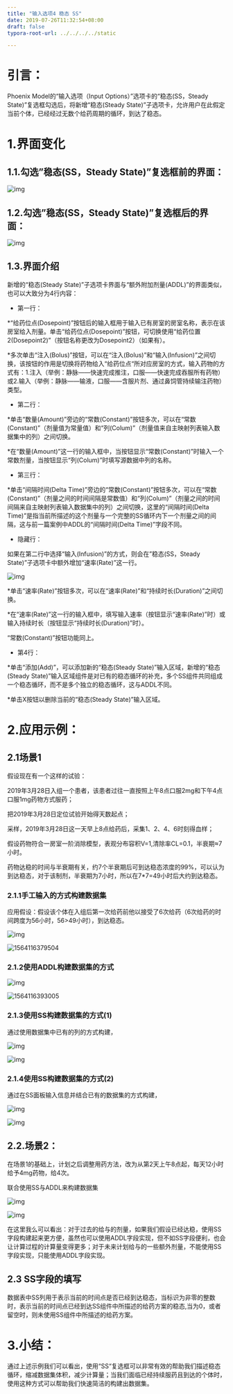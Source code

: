 ```yaml
---
title: "输入选项4 稳态 SS"
date: 2019-07-26T11:32:54+08:00
draft: false
typora-root-url: ../../../../static

---
```


# 引言：

Phoenix Model的“输入选项（Input Options）”选项卡的“稳态(SS，Steady State)”复选框勾选后，将新增“稳态(Steady State)”子选项卡，允许用户在此假定当前个体，已经经过无数个给药周期的循环，到达了稳态。

 

# 1.界面变化

## 1.1.勾选”稳态(SS，Steady State)”复选框前的界面：

![img](/images/输入选项4-稳态-SS/clip_image002.jpg)

 

## 1.2.勾选”稳态(SS，Steady State)”复选框后的界面：

![img](/images/输入选项4-稳态-SS/clip_image004.jpg)

 

## 1.3.界面介绍

新增的“稳态(Steady State)”子选项卡界面与“额外附加剂量(ADDL)”的界面类似，也可以大致分为4行内容：

 

- 第一行：

*“给药位点(Dosepoint)”按钮后的输入框用于输入已有房室的房室名称，表示在该房室给入剂量。单击“给药位点(Dosepoint)”按钮，可切换使用“给药位置2(Dosepoint2)”（按钮名称更改为Dosepoint2）（如果有）。

*多次单击“注入(Bolus)”按钮，可以在“注入(Bolus)”和“输入(Infusion)”之间切换，该按钮的作用是切换将药物给入“给药位点“所对应房室的方式，输入药物的方式有：1.注入（举例：静脉——快速完成推注，口服——快速完成吞服所有药物）或2.输入（举例：静脉——输液，口服——含服片剂、通过鼻饲管持续输注药物）类型。

 

- 第二行：

*单击“数量(Amount)”旁边的“常数(Constant)”按钮多次，可以在“常数(Constant)”（剂量值为常量值）和“列(Colum)”（剂量值来自主映射列表输入数据集中的列）之间切换。

*在“数量(Amount)”这一行的输入框中，当按钮显示“常数(Constant)”时输入一个常数剂量，当按钮显示“列(Colum)”时填写源数据中列的名称。

 

- 第三行：

*单击“间隔时间(Delta Time)”旁边的“常数(Constant)”按钮多次，可以在“常数(Constant)”（剂量之间的时间间隔是常数值）和“列(Colum)”（剂量之间的时间间隔来自主映射列表输入数据集中的列）之间切换，这里的“间隔时间(Delta Time)”是指当前所描述的这个剂量与一个完整的SS循环内下一个剂量之间的间隔，这与前一篇案例中ADDL的“间隔时间(Delta Time)”字段不同。

 

- 隐藏行：

如果在第二行中选择“输入(Infusion)”的方式，则会在”稳态(SS，Steady State)”子选项卡中额外增加“速率(Rate)”这一行。

![img](/images/输入选项4-稳态-SS/clip_image005.png)

*单击“速率(Rate)”按钮多次，可以在“速率(Rate)”和“持续时长(Duration)”之间切换。

*在“速率(Rate)”这一行的输入框中，填写输入速率（按钮显示“速率(Rate)”时）或输入持续时长（按钮显示“持续时长(Duration)”时）。

“常数(Constant)”按钮功能同上。

 

- 第4行：

*单击“添加(Add)”，可以添加新的“稳态(Steady State)”输入区域，新增的“稳态(Steady State)”输入区域组件是对已有的稳态循环的补充，多个SS组件共同组成一个稳态循环，而不是多个独立的稳态循环，这与ADDL不同。

*单击X按钮以删除当前的“稳态(Steady State)”输入区域。

 

# 2.应用示例：

## 2.1场景1

假设现在有一个这样的试验：

2019年3月28日入组一个患者，该患者过往一直按照上午8点口服2mg和下午4点口服1mg药物方式服药；

把2019年3月28日定位试验开始得天数起点；

采样，2019年3月28日这一天早上8点给药后，采集1、2、4、6时刻得血样；

假设药物符合一房室一阶消除模型，表观分布容积V=1,清除率CL=0.1，半衰期≈7小时。

 

药物达稳的时间与半衰期有关，约7个半衰期后可到达稳态浓度的99%，可以认为到达稳态，对于该制剂，半衰期为7小时，所以在7*7=49小时后大约到达稳态。

 

### 2.1.1手工输入的方式构建数据集

应用假设：假设该个体在入组后第一次给药前他以接受了6次给药（6次给药的时间跨度为56小时，56>49小时），到达稳态。

![img](/images/输入选项4-稳态-SS/clip_image007.jpg)

![1564116379504](/images/输入选项4-稳态-SS/1564116379504.png)

 

### 2.1.2使用ADDL构建数据集的方式

![img](/images/输入选项4-稳态-SS/clip_image011.jpg)

 ![1564116393005](/images/输入选项4-稳态-SS/1564116393005.png)

 

### 2.1.3使用SS构建数据集的方式(1)

通过使用数据集中已有的列的方式构建，

![img](/images/输入选项4-稳态-SS/clip_image015.jpg)

![img](/images/输入选项4-稳态-SS/clip_image017.jpg)

 

### 2.1.4使用SS构建数据集的方式(2)

通过在SS面板输入信息并结合已有的数据集的方式构建，

![img](/images/输入选项4-稳态-SS/clip_image019.jpg)

 

![img](/images/输入选项4-稳态-SS/clip_image017-1564112653843.jpg)

 

## 2.2.场景2：

在场景1的基础上，计划之后调整用药方法，改为从第2天上午8点起，每天12小时给予4mg药物，给4次。

联合使用SS与ADDL来构建数据集

![img](/images/输入选项4-稳态-SS/clip_image021-1564112677180.jpg)

 

![img](/images/输入选项4-稳态-SS/clip_image023.jpg)

在这里我么可以看出：对于过去的给与的剂量，如果我们假设已经达稳，使用SS字段构建起来更方便，虽然也可以使用ADDL字段实现，但不如SS字段便利，也会让计算过程的计算量变得更多；对于未来计划给与的一些额外剂量，不能使用SS字段实现，只能使用ADDL字段实现。

 

## 2.3 SS字段的填写

数据表中SS列用于表示当前的时间点是否已经到达稳态，当标识为非零的整数时，表示当前的时间点已经到达SS组件中所描述的给药方案的稳态,当为0，或者留空时，则未使用SS组件中所描述的给药方案。

 

# 3.小结：

通过上述示例我们可以看出，使用“SS“复选框可以非常有效的帮助我们描述稳态循环，缩减数据集体积，减少计算量；当我们面临已经持续服药且到达的个体时，使用这种方式可以帮助我们快速简洁的构建出数据集。
